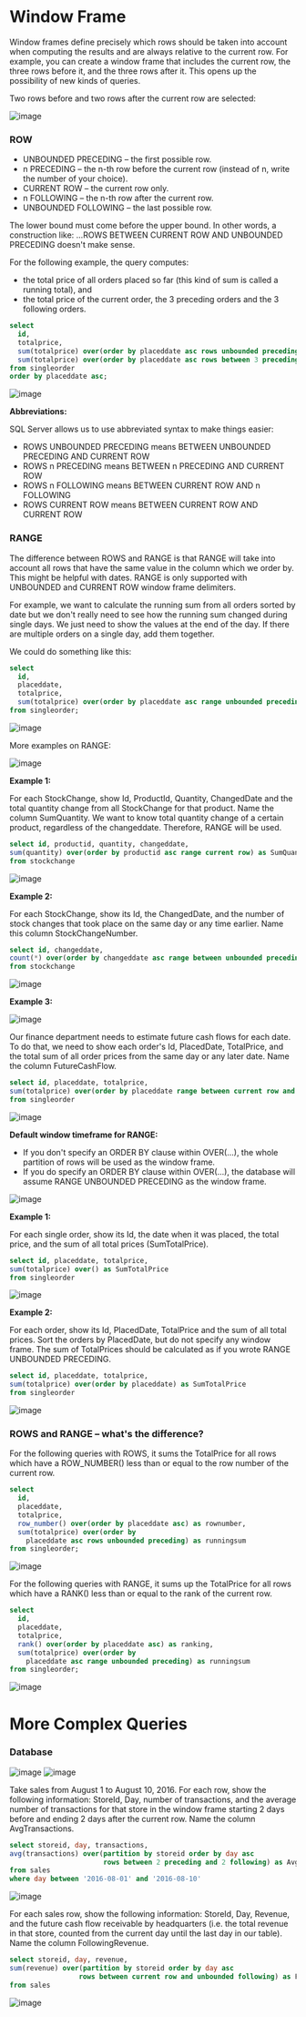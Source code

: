 # Window Frame #

Window frames define precisely which rows should be taken into account when computing the results and are always relative to the current row.
For example, you can create a window frame that includes the current row, the three rows before it, and the three rows after it. This opens up the possibility of new kinds of queries.

Two rows before and two rows after the current row are selected:

![image](https://user-images.githubusercontent.com/77920592/194053036-0075fe71-b000-4826-81ab-96f05d99a5a7.png)

### ROW ###

- UNBOUNDED PRECEDING – the first possible row.
- n PRECEDING – the n-th row before the current row (instead of n, write the number of your choice).
- CURRENT ROW – the current row only.
- n FOLLOWING – the n-th row after the current row.
- UNBOUNDED FOLLOWING – the last possible row.

The lower bound must come before the upper bound. 
In other words, a construction like: ...ROWS BETWEEN CURRENT ROW AND UNBOUNDED PRECEDING doesn't make sense. 

For the following example, the query computes:
- the total price of all orders placed so far (this kind of sum is called a running total), and
- the total price of the current order, the 3 preceding orders and the 3 following orders.

```sql
select
  id,
  totalprice,
  sum(totalprice) over(order by placeddate asc rows unbounded preceding) as runningtotal,
  sum(totalprice) over(order by placeddate asc rows between 3 preceding and 3 following) as sum3beforeafter
from singleorder
order by placeddate asc;
```

![image](https://user-images.githubusercontent.com/77920592/194054209-e42d3818-e857-4290-97cd-5905950e58c5.png)

**Abbreviations:**

SQL Server allows us to use abbreviated syntax to make things easier:

- ROWS UNBOUNDED PRECEDING means BETWEEN UNBOUNDED PRECEDING AND CURRENT ROW
- ROWS n PRECEDING means BETWEEN n PRECEDING AND CURRENT ROW
- ROWS n FOLLOWING means BETWEEN CURRENT ROW AND n FOLLOWING
- ROWS CURRENT ROW means BETWEEN CURRENT ROW AND CURRENT ROW


### RANGE ###

The difference between ROWS and RANGE is that RANGE will take into account all rows that have the same value in the column which we order by. This might be helpful with dates.
RANGE is only supported with UNBOUNDED and CURRENT ROW window frame delimiters. 

For example, we want to calculate the running sum from all orders sorted by date but we don't really need to see how the running sum changed during single days. 
We just need to show the values at the end of the day. If there are multiple orders on a single day, add them together.

We could do something like this:
```sql
select
  id,
  placeddate,
  totalprice,
  sum(totalprice) over(order by placeddate asc range unbounded preceding) as runningsum
from singleorder;
```

![image](https://user-images.githubusercontent.com/77920592/194055997-9b35a01b-6068-4171-8623-5baab7f494e3.png)

More examples on RANGE:

![image](https://user-images.githubusercontent.com/77920592/194058423-a2a0f9ff-aa8d-47b0-b408-c138e3dd6713.png)

**Example 1:**

For each StockChange, show Id, ProductId, Quantity, ChangedDate and the total quantity change from all StockChange for that product. Name the column SumQuantity.
We want to know total quantity change of a certain product, regardless of the changeddate. Therefore, RANGE will be used. 

```sql
select id, productid, quantity, changeddate,
sum(quantity) over(order by productid asc range current row) as SumQuantity
from stockchange
```

![image](https://user-images.githubusercontent.com/77920592/194058505-583ca772-cf73-465e-9038-4fd3b90a71d7.png)

**Example 2:**

For each StockChange, show its Id, the ChangedDate, and the number of stock changes that took place on the same day or any time earlier. Name this column StockChangeNumber.

```sql
select id, changeddate,
count(*) over(order by changeddate asc range between unbounded preceding and current row) as StockChangeNumber
from stockchange
```

![image](https://user-images.githubusercontent.com/77920592/194059135-7742d182-45b3-4125-a5c1-b6ec8b25a75e.png)


**Example 3:**

![image](https://user-images.githubusercontent.com/77920592/194059557-a9d7433c-63ab-47db-a9fc-0587bb3ba1ad.png)

Our finance department needs to estimate future cash flows for each date. To do that, we need to show each order's Id, PlacedDate, TotalPrice, and the total sum of all order prices from the same day or any later date. Name the column FutureCashFlow.

```sql
select id, placeddate, totalprice,
sum(totalprice) over(order by placeddate range between current row and unbounded following) as FutureCashFlow
from singleorder
```

![image](https://user-images.githubusercontent.com/77920592/194059629-b4fc607a-dd18-4343-898d-e5d9873a9407.png)

**Default window timeframe for RANGE:**

- If you don't specify an ORDER BY clause within OVER(...), the whole partition of rows will be used as the window frame.
- If you do specify an ORDER BY clause within OVER(...), the database will assume RANGE UNBOUNDED PRECEDING as the window frame.

![image](https://user-images.githubusercontent.com/77920592/194059557-a9d7433c-63ab-47db-a9fc-0587bb3ba1ad.png)

**Example 1:**

For each single order, show its Id, the date when it was placed, the total price, and the sum of all total prices (SumTotalPrice).

```sql
select id, placeddate, totalprice,
sum(totalprice) over() as SumTotalPrice
from singleorder
```

![image](https://user-images.githubusercontent.com/77920592/194060659-5062afc3-2f59-4cd8-8808-90e8c1541d51.png)

**Example 2:**

For each order, show its Id, PlacedDate, TotalPrice and the sum of all total prices. Sort the orders by PlacedDate, but do not specify any window frame.
The sum of TotalPrices should be calculated as if you wrote RANGE UNBOUNDED PRECEDING.

```sql
select id, placeddate, totalprice,
sum(totalprice) over(order by placeddate) as SumTotalPrice
from singleorder
```

![image](https://user-images.githubusercontent.com/77920592/194060955-2cd9a6ba-44c8-44b5-bb03-93a7e32d61ec.png)

### ROWS and RANGE – what's the difference? ###

For the following queries with ROWS, it  sums the TotalPrice for all rows which have a ROW_NUMBER() less than or equal to the row number of the current row.
```sql
select
  id,
  placeddate,
  totalprice,
  row_number() over(order by placeddate asc) as rownumber,
  sum(totalprice) over(order by
    placeddate asc rows unbounded preceding) as runningsum
from singleorder;
```
![image](https://user-images.githubusercontent.com/77920592/194056828-c7eb3cea-4596-4195-97c4-9eb319c74705.png)

For the following queries with RANGE,  it sums up the TotalPrice for all rows which have a RANK() less than or equal to the rank of the current row.
```sql
select
  id,
  placeddate,
  totalprice,
  rank() over(order by placeddate asc) as ranking,
  sum(totalprice) over(order by
    placeddate asc range unbounded preceding) as runningsum
from singleorder;
```
![image](https://user-images.githubusercontent.com/77920592/194056861-6e73138c-dacf-4f89-af75-190078e21ea9.png)

# More Complex Queries #

### Database ###

![image](https://user-images.githubusercontent.com/77920592/194087824-9a70f020-658f-4e04-a48e-27344d9fba7c.png)
![image](https://user-images.githubusercontent.com/77920592/194087904-dac1ac7a-bb19-4a4d-bc6a-7c42dec4fa18.png)

Take sales from August 1 to August 10, 2016. For each row, show the following information: StoreId, Day, number of transactions, and the average number of transactions for that store in the window frame starting 2 days before and ending 2 days after the current row. Name the column AvgTransactions.

```sql
select storeid, day, transactions, 
avg(transactions) over(partition by storeid order by day asc 
                       rows between 2 preceding and 2 following) as AvgTransactions
from sales
where day between '2016-08-01' and '2016-08-10'
```

![image](https://user-images.githubusercontent.com/77920592/194293730-22fba7d7-797d-4d32-8d46-7316f402ef5b.png)

For each sales row, show the following information: StoreId, Day, Revenue, and the future cash flow receivable by headquarters (i.e. the total revenue in that store, counted from the current day until the last day in our table). Name the column FollowingRevenue.

```sql
select storeid, day, revenue,
sum(revenue) over(partition by storeid order by day asc
                 rows between current row and unbounded following) as FollowingRevenue
from sales
```

![image](https://user-images.githubusercontent.com/77920592/194294369-0efdc6d2-abb7-4d74-953a-0e6f1468a475.png)
